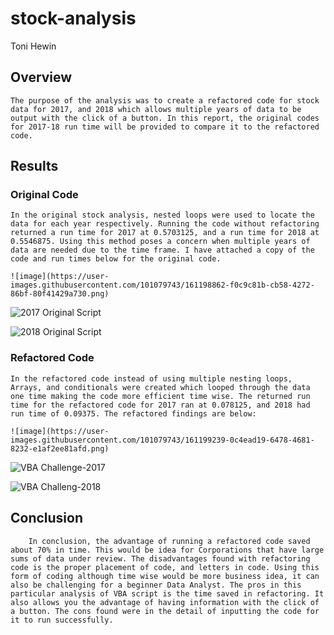 # stock-analysis
Toni Hewin

## Overview
	The purpose of the analysis was to create a refactored code for stock data for 2017, and 2018 which allows multiple years of data to be output with the click of a button. In this report, the original codes for 2017-18 run time will be provided to compare it to the refactored code. 
  
  ## Results
  ### Original Code
    In the original stock analysis, nested loops were used to locate the data for each year respectively. Running the code without refactoring returned a run time for 2017 at 0.5703125, and a run time for 2018 at 0.5546875. Using this method poses a concern when multiple years of data are needed due to the time frame. I have attached a copy of the code and run times below for the original code.
    
    ![image](https://user-images.githubusercontent.com/101079743/161198862-f0c9c81b-cb58-4272-86bf-80f41429a730.png)

![2017 Original Script](https://user-images.githubusercontent.com/101079743/161199083-adf46904-3d79-4893-ab7f-5cd5e91c300a.png)

![2018 Original Script](https://user-images.githubusercontent.com/101079743/161199105-1bf5a2a2-bfa4-4597-9f55-0c54af509ed6.PNG)

### Refactored Code
  	In the refactored code instead of using multiple nesting loops, Arrays, and conditionals were created which looped through the data one time making the code more efficient time wise. The returned run time for the refactored code for 2017 ran at 0.078125, and 2018 had run time of 0.09375. The refactored findings are below:
    
    ![image](https://user-images.githubusercontent.com/101079743/161199239-0c4ead19-6478-4681-8232-e1af2ee81afd.png)

![VBA Challenge-2017](https://user-images.githubusercontent.com/101079743/161199325-51fbf1e8-ec39-44a0-b916-0da40e784051.png)

![VBA Challeng-2018](https://user-images.githubusercontent.com/101079743/161199357-5223217e-0fd6-43d7-8c66-360876213697.png)

## Conclusion
    	In conclusion, the advantage of running a refactored code saved about 70% in time. This would be idea for Corporations that have large sums of data under review. The disadvantages found with refactoring code is the proper placement of code, and letters in code. Using this form of coding although time wise would be more business idea, it can also be challenging for a beginner Data Analyst. The pros in this particular analysis of VBA script is the time saved in refactoring. It also allows you the advantage of having information with the click of a button. The cons found were in the detail of inputting the code for it to run successfully.
